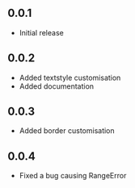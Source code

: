 ## 0.0.1
* Initial release

## 0.0.2
* Added textstyle customisation
* Added documentation

## 0.0.3
* Added border customisation

## 0.0.4
* Fixed a bug causing RangeError